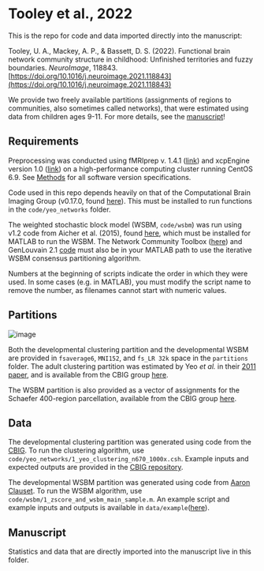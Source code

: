 
# Tooley et al., 2022

This is the repo for code and data imported directly into the manuscript:

Tooley, U. A., Mackey, A. P., & Bassett, D. S. (2022). Functional brain network community structure in childhood: Unfinished territories and fuzzy boundaries. _NeuroImage_, 118843. [https://doi.org/10.1016/j.neuroimage.2021.118843](https://doi.org/10.1016/j.neuroimage.2021.118843)

We provide two freely available partitions (assignments of regions to communities, also sometimes called networks), that were estimated using data from children ages 9-11. For more details, see the [manuscript](https://doi.org/10.1016/j.neuroimage.2021.118843)!


## Requirements

Preprocessing was conducted using fMRIprep v. 1.4.1 ([link](https://fmriprep.org/en/stable/)) and xcpEngine version 1.0 ([link](https://xcpengine.readthedocs.io/)) on a high-performance computing cluster running CentOS 6.9. See [Methods](https://www.sciencedirect.com/science/article/pii/S1053811921011149#sec0003) for all software version specifications.

Code used in this repo depends heavily on that of the Computational Brain Imaging Group (v0.17.0, found [here](https://github.com/ThomasYeoLab/CBIG)). This must be installed to run functions in the `code/yeo_networks` folder.

The weighted stochastic block model (WSBM, `code/wsbm`) was run using v1.2 code from Aicher et al. (2015), found [here](https://aaronclauset.github.io/wsbm/), which must be installed for MATLAB to run the WSBM. The Network Community Toolbox ([here](http://commdetect.weebly.com/)) and GenLouvain 2.1 [code](http://netwiki.amath.unc.edu/GenLouvain/GenLouvain) must also be in your MATLAB path to use the iterative WSBM consensus partitioning algorithm.

Numbers at the beginning of scripts indicate the order in which they were used. In some cases (e.g. in MATLAB), you must modify the script name to remove the number, as filenames cannot start with numeric values.

## Partitions

![image](cover_fig.png)

Both the developmental clustering partition and the developmental WSBM are provided in `fsaverage6`, `MNI152`, and `fs_LR 32k` space in the `partitions` folder. The adult clustering partition was estimated by Yeo _et al._ in their [2011 paper](https://www.ncbi.nlm.nih.gov/pmc/articles/PMC3174820/), and is available from the CBIG group [here](https://github.com/ThomasYeoLab/CBIG/tree/master/stable_projects/brain_parcellation/Yeo2011_fcMRI_clustering).

The WSBM partition is also provided as a vector of assignments for the Schaefer 400-region parcellation, available from the CBIG group [here](https://github.com/ThomasYeoLab/CBIG/tree/master/stable_projects/brain_parcellation/Schaefer2018_LocalGlobal).

## Data

The developmental clustering partition was generated using code from the [CBIG](https://github.com/ThomasYeoLab/CBIG/tree/master/stable_projects/brain_parcellation/Yeo2011_fcMRI_clustering). To run the clustering algorithm, use `code/yeo_networks/1_yeo_clustering_n670_1000x.csh`. Example inputs and expected outputs are provided in the [CBIG repository](https://github.com/ThomasYeoLab/CBIG/tree/master/stable_projects/brain_parcellation/Yeo2011_fcMRI_clustering/examples).

The developmental WSBM partition was generated using code from [Aaron Clauset](https://aaronclauset.github.io/wsbm/). To run the WSBM algorithm, use `code/wsbm/1_zscore_and_wsbm_main_sample.m`. An example script and example inputs and outputs is available in `data/example`([here](https://github.com/utooley/Tooley_2021_child_functional_comms/tree/master/data/example)).

## Manuscript

Statistics and data that are directly imported into the manuscript live in this folder.
